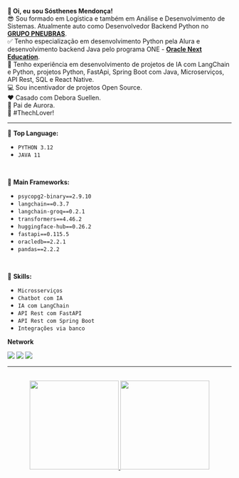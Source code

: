 

   **👋  Oi, eu sou Sósthenes Mendonça!**</br>
  😎 Sou formado em Logística e também em Análise e Desenvolvimento de Sistemas. Atualmente auto como Desenvolvedor Backend Python no [**GRUPO PNEUBRAS**](https://www.grupopneubras.com/).</br>
  ✅ Tenho especialização em desenvolvimento Python pela Alura e desenvolvimento backend Java pelo programa ONE - [**Oracle Next Education**](https://www.oracle.com/br/education/oracle-next-education/).</br>
  💼 Tenho experiência em desenvolvimento de projetos de IA com LangChain e Python, projetos Python, FastApi, Spring Boot com Java, Microserviços, API Rest, SQL e React Native.</br>
  💻 Sou incentivador de projetos Open Source.</br>
  ❤️ Casado com Debora Suellen.</br>
  🐶 Pai de Aurora.</br>
  💙 #ThechLover!</br>


---

:pushpin: **Top Language:**
* `PYTHON 3.12`
* `JAVA 11 `

</br>

:pushpin: **Main Frameworks:**
* `psycopg2-binary==2.9.10`
* `langchain==0.3.7`
* `langchain-groq==0.2.1`
* `transformers==4.46.2`
* `huggingface-hub==0.26.2`
* `fastapi==0.115.5`
* `oracledb==2.2.1` 
* `pandas==2.2.2` 

</br>

:pushpin: **Skills:**
* `Microsserviços`
* `Chatbot com IA`
* `IA com LangChain`
* `API Rest com FastAPI`
* `API Rest com Spring Boot`
* `Integrações via banco`

**Network**
   
<a href="https://www.linkedin.com/in/sosthenes-mendonca" target="_blank"><img src="https://img.shields.io/badge/-LinkedIn-%230077B5?style=for-the-badge&logo=linkedin&logoColor=white" target="_blank"></a>
<a href = "sosthenesms@gmail.com"><img src="https://img.shields.io/badge/-Gmail-red?style=for-the-badge&logo=gmail&logoColor=white" target="_blank"></a>
<a href = "sosthenesms@yahoo.com.br"><img src="https://img.shields.io/badge/-Yahoo-purple?style=for-the-badge&logo=Yahoo&logoColor=white" target="_blank"></a>
  
---

</br>
<div align="center">
  <a href="https://github.com/SosthenesMS">
  <img height="200em" src="https://github-readme-stats.vercel.app/api?username=SosthenesMS&show_icons=true&theme=dark&include_all_commits=true&count_private=true"/>
  <img height="200em" src="https://github-readme-stats.vercel.app/api/top-langs/?username=SosthenesMS&layout=compact&langs_count=7&theme=dark"/>
</div>

<!--
[![Anurag's GitHub stats](https://github-readme-stats.vercel.app/api?username=SosthenesMS&show_icons=true&count_private=true&theme=tokyonight)](https://github.com/anuraghazra/github-readme-stats)
[![Top Langs](https://github-readme-stats.vercel.app/api/top-langs/?username=SosthenesMS&layout=compact&theme=tokyonight&count_private=true)](https://github.com/anuraghazra/github-readme-stats)

-->

